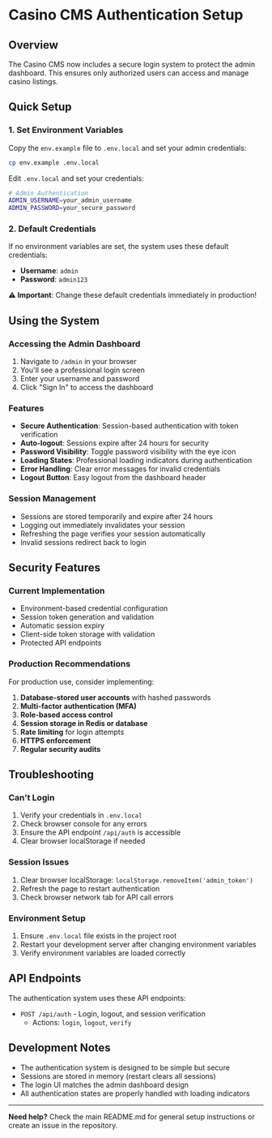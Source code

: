 # Casino CMS Authentication Setup

## Overview

The Casino CMS now includes a secure login system to protect the admin dashboard. This ensures only authorized users can access and manage casino listings.

## Quick Setup

### 1. Set Environment Variables

Copy the `env.example` file to `.env.local` and set your admin credentials:

```bash
cp env.example .env.local
```

Edit `.env.local` and set your credentials:

```bash
# Admin Authentication
ADMIN_USERNAME=your_admin_username
ADMIN_PASSWORD=your_secure_password
```

### 2. Default Credentials

If no environment variables are set, the system uses these default credentials:

- **Username**: `admin`
- **Password**: `admin123`

**⚠️ Important**: Change these default credentials immediately in production!

## Using the System

### Accessing the Admin Dashboard

1. Navigate to `/admin` in your browser
2. You'll see a professional login screen
3. Enter your username and password
4. Click "Sign In" to access the dashboard

### Features

- **Secure Authentication**: Session-based authentication with token verification
- **Auto-logout**: Sessions expire after 24 hours for security
- **Password Visibility**: Toggle password visibility with the eye icon
- **Loading States**: Professional loading indicators during authentication
- **Error Handling**: Clear error messages for invalid credentials
- **Logout Button**: Easy logout from the dashboard header

### Session Management

- Sessions are stored temporarily and expire after 24 hours
- Logging out immediately invalidates your session
- Refreshing the page verifies your session automatically
- Invalid sessions redirect back to login

## Security Features

### Current Implementation

- Environment-based credential configuration
- Session token generation and validation
- Automatic session expiry
- Client-side token storage with validation
- Protected API endpoints

### Production Recommendations

For production use, consider implementing:

1. **Database-stored user accounts** with hashed passwords
2. **Multi-factor authentication (MFA)**
3. **Role-based access control**
4. **Session storage in Redis or database**
5. **Rate limiting** for login attempts
6. **HTTPS enforcement**
7. **Regular security audits**

## Troubleshooting

### Can't Login

1. Verify your credentials in `.env.local`
2. Check browser console for any errors
3. Ensure the API endpoint `/api/auth` is accessible
4. Clear browser localStorage if needed

### Session Issues

1. Clear browser localStorage: `localStorage.removeItem('admin_token')`
2. Refresh the page to restart authentication
3. Check browser network tab for API call errors

### Environment Setup

1. Ensure `.env.local` file exists in the project root
2. Restart your development server after changing environment variables
3. Verify environment variables are loaded correctly

## API Endpoints

The authentication system uses these API endpoints:

- `POST /api/auth` - Login, logout, and session verification
  - Actions: `login`, `logout`, `verify`

## Development Notes

- The authentication system is designed to be simple but secure
- Sessions are stored in memory (restart clears all sessions)
- The login UI matches the admin dashboard design
- All authentication states are properly handled with loading indicators

---

**Need help?** Check the main README.md for general setup instructions or create an issue in the repository. 